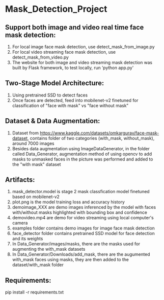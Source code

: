 # Mask_Detection_Project
## Support both image and video real time face mask detection:
  1. For local image face mask detection, use detect_mask_from_image.py
  2. For local video streaming face mask detection, use detect_mask_from_video.py
  3. The website for both image and video streaming mask detection was built by Flask framework, to test locally, run 'python app.py'
## Two-Stage Model Architecture:
  1. Using pretrained SSD to detect faces
  2. Once faces are detected, feed into mobilenet-v2 finetuned for classification of "face with mask" vs "face without mask" 
## Dataset & Data Augmentation:
  1. Dataset from https://www.kaggle.com/datasets/omkargurav/face-mask-dataset, contains folder of two categories (with_mask, without_mask), around 7000 images
  2. Besides data augmentation using ImageDataGenerator, in the folder called Data_Generator, augmentation method of using opencv to add masks to unmasked faces in the picture was performed and added to the "with mask" dataset
## Artifacts:
  1. mask_detector.model is stage 2 mask classfication model finetuned based on mobilenet-v2
  2. plot.png is the model training loss and accuracy history
  3. demoimage_XXX are demo images inferenced by the model with faces with/without masks highlighted with bounding box and confidence
  4. demovideo.mp4 are demo for video streaming using local computer's camera
  5. examples folder contains demo images for image face mask detection
  6. face_detector folder contains pretrained SSD model for face detection and its weights
  7. In Data_Generator/images/masks, there are the masks used for augmenting the with_mask datasets
  8. In Data_Generator/Downloads/add_mask, there are the augumented with_mask faces using masks, they are then added to the dataset/with_mask folder
## Requirements:
  pip install -r requirements.txt


